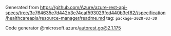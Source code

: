 Generated from https://github.com/Azure/azure-rest-api-specs/tree/3c764635e7d442b3e74caf593029fcd440b3ef82//specification/healthcareapis/resource-manager/readme.md tag: `package-2020-03-30`

Code generator @microsoft.azure/autorest.go@2.1.175



